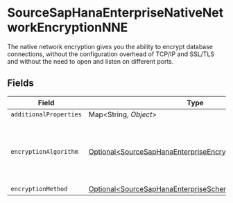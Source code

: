 # SourceSapHanaEnterpriseNativeNetworkEncryptionNNE

The native network encryption gives you the ability to encrypt database connections, without the configuration overhead of TCP/IP and SSL/TLS and without the need to open and listen on different ports.


## Fields

| Field                                                                                                                              | Type                                                                                                                               | Required                                                                                                                           | Description                                                                                                                        |
| ---------------------------------------------------------------------------------------------------------------------------------- | ---------------------------------------------------------------------------------------------------------------------------------- | ---------------------------------------------------------------------------------------------------------------------------------- | ---------------------------------------------------------------------------------------------------------------------------------- |
| `additionalProperties`                                                                                                             | Map\<String, *Object*>                                                                                                             | :heavy_minus_sign:                                                                                                                 | N/A                                                                                                                                |
| `encryptionAlgorithm`                                                                                                              | [Optional\<SourceSapHanaEnterpriseEncryptionAlgorithm>](../../models/shared/SourceSapHanaEnterpriseEncryptionAlgorithm.md)         | :heavy_minus_sign:                                                                                                                 | This parameter defines what encryption algorithm is used.                                                                          |
| `encryptionMethod`                                                                                                                 | [Optional\<SourceSapHanaEnterpriseSchemasEncryptionMethod>](../../models/shared/SourceSapHanaEnterpriseSchemasEncryptionMethod.md) | :heavy_minus_sign:                                                                                                                 | N/A                                                                                                                                |